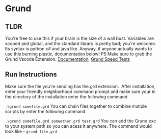 # Grund 
## TLDR
You're free to use this if your brain is the size of a wall bust.
Variables are scoped and global, and the standard library is pretty bad; you're welcome.
Its syntax is python c# and java like. 
Anyway, if anyone actually wants to use this burning plastic, documentation below! PS:Make sure to grab the Grund Vscode Extension.
[Documentation](https://github.com/GunMetalBlack/Grund/wiki),
[Grund Speed Tests](https://docs.google.com/spreadsheets/d/1rW4sEgHRKovaxHGaUdG8YHd5OibnwNfNGlLQ4VjN1Rk/edit?usp=sharing)
## Run Instructions
Make sure the file you're sending has the.grd extension. 
After installation, enter your friendly neighborhood command prompt and make sure your in the directory of the installation enter the following command:

``` .\grund somefile.grd ```
You can chain files together to combine mutiple scripts by enter the following command

``` .\grund somefile.grd someother.grd test.grd ```
You can add the Grund.exe to your system path so you can acess it anywhere. The command would look like -
``` grund file.grd ```



  
